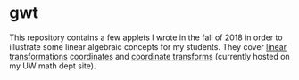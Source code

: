 # gwt

This repository contains a few applets I wrote in the fall of 2018 in order to illustrate some linear algebraic concepts for my students. They cover
[linear transformations](http://www.math.wisc.edu/~liban/t19f340/applets/lineartransformations/LinearTransformations.html)
[coordinates](http://www.math.wisc.edu/~liban/t19f340/applets/coordinates/Coordinates.html) and
[coordinate transforms](http://www.math.wisc.edu/~liban/t19f340/applets/transitionmatrices/TransitionMatrices.html) (currently hosted on my UW math dept site).
